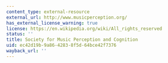 ```yaml
---
content_type: external-resource
external_url: http://www.musicperception.org/
has_external_license_warning: true
license: https://en.wikipedia.org/wiki/All_rights_reserved
status: ''
title: Society for Music Perception and Cognition
uid: ec42d19b-9a86-4283-8f5d-64bce42f7376
wayback_url: ''
---
```

